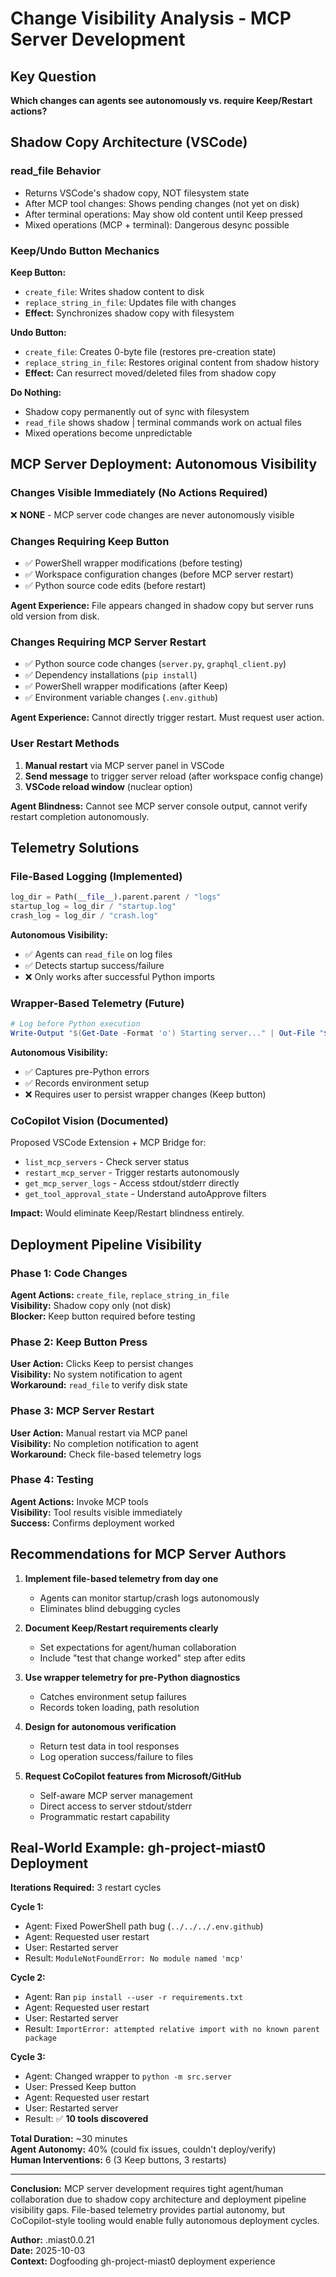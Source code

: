 # Change Visibility Analysis - MCP Server Development

## Key Question
**Which changes can agents see autonomously vs. require Keep/Restart actions?**

## Shadow Copy Architecture (VSCode)

### read_file Behavior
- Returns VSCode's shadow copy, NOT filesystem state
- After MCP tool changes: Shows pending changes (not yet on disk)
- After terminal operations: May show old content until Keep pressed
- Mixed operations (MCP + terminal): Dangerous desync possible

### Keep/Undo Button Mechanics
**Keep Button:**
- `create_file`: Writes shadow content to disk
- `replace_string_in_file`: Updates file with changes
- **Effect:** Synchronizes shadow copy with filesystem

**Undo Button:**
- `create_file`: Creates 0-byte file (restores pre-creation state)
- `replace_string_in_file`: Restores original content from shadow history
- **Effect:** Can resurrect moved/deleted files from shadow copy

**Do Nothing:**
- Shadow copy permanently out of sync with filesystem
- `read_file` shows shadow | terminal commands work on actual files
- Mixed operations become unpredictable

## MCP Server Deployment: Autonomous Visibility

### Changes Visible Immediately (No Actions Required)
❌ **NONE** - MCP server code changes are never autonomously visible

### Changes Requiring Keep Button
- ✅ PowerShell wrapper modifications (before testing)
- ✅ Workspace configuration changes (before MCP server restart)
- ✅ Python source code edits (before restart)

**Agent Experience:** File appears changed in shadow copy but server runs old version from disk.

### Changes Requiring MCP Server Restart
- ✅ Python source code changes (`server.py`, `graphql_client.py`)
- ✅ Dependency installations (`pip install`)
- ✅ PowerShell wrapper modifications (after Keep)
- ✅ Environment variable changes (`.env.github`)

**Agent Experience:** Cannot directly trigger restart. Must request user action.

### User Restart Methods
1. **Manual restart** via MCP server panel in VSCode
2. **Send message** to trigger server reload (after workspace config change)
3. **VSCode reload window** (nuclear option)

**Agent Blindness:** Cannot see MCP server console output, cannot verify restart completion autonomously.

## Telemetry Solutions

### File-Based Logging (Implemented)
```python
log_dir = Path(__file__).parent.parent / "logs"
startup_log = log_dir / "startup.log"
crash_log = log_dir / "crash.log"
```

**Autonomous Visibility:**
- ✅ Agents can `read_file` on log files
- ✅ Detects startup success/failure
- ❌ Only works after successful Python imports

### Wrapper-Based Telemetry (Future)
```powershell
# Log before Python execution
Write-Output "$(Get-Date -Format 'o') Starting server..." | Out-File "$LogDir\wrapper.log" -Append
```

**Autonomous Visibility:**
- ✅ Captures pre-Python errors
- ✅ Records environment setup
- ❌ Requires user to persist wrapper changes (Keep button)

### CoCopilot Vision (Documented)
Proposed VSCode Extension + MCP Bridge for:
- `list_mcp_servers` - Check server status
- `restart_mcp_server` - Trigger restarts autonomously
- `get_mcp_server_logs` - Access stdout/stderr directly
- `get_tool_approval_state` - Understand autoApprove filters

**Impact:** Would eliminate Keep/Restart blindness entirely.

## Deployment Pipeline Visibility

### Phase 1: Code Changes
**Agent Actions:** `create_file`, `replace_string_in_file`  
**Visibility:** Shadow copy only (not disk)  
**Blocker:** Keep button required before testing

### Phase 2: Keep Button Press
**User Action:** Clicks Keep to persist changes  
**Visibility:** No system notification to agent  
**Workaround:** `read_file` to verify disk state

### Phase 3: MCP Server Restart
**User Action:** Manual restart via MCP panel  
**Visibility:** No completion notification to agent  
**Workaround:** Check file-based telemetry logs

### Phase 4: Testing
**Agent Actions:** Invoke MCP tools  
**Visibility:** Tool results visible immediately  
**Success:** Confirms deployment worked

## Recommendations for MCP Server Authors

1. **Implement file-based telemetry from day one**
   - Agents can monitor startup/crash logs autonomously
   - Eliminates blind debugging cycles

2. **Document Keep/Restart requirements clearly**
   - Set expectations for agent/human collaboration
   - Include "test that change worked" step after edits

3. **Use wrapper telemetry for pre-Python diagnostics**
   - Catches environment setup failures
   - Records token loading, path resolution

4. **Design for autonomous verification**
   - Return test data in tool responses
   - Log operation success/failure to files

5. **Request CoCopilot features from Microsoft/GitHub**
   - Self-aware MCP server management
   - Direct access to server stdout/stderr
   - Programmatic restart capability

## Real-World Example: gh-project-miast0 Deployment

**Iterations Required:** 3 restart cycles

**Cycle 1:**
- Agent: Fixed PowerShell path bug (`../../../.env.github`)
- Agent: Requested user restart
- User: Restarted server
- Result: `ModuleNotFoundError: No module named 'mcp'`

**Cycle 2:**
- Agent: Ran `pip install --user -r requirements.txt`
- Agent: Requested user restart
- User: Restarted server
- Result: `ImportError: attempted relative import with no known parent package`

**Cycle 3:**
- Agent: Changed wrapper to `python -m src.server`
- User: Pressed Keep button
- Agent: Requested user restart
- User: Restarted server
- Result: ✅ **10 tools discovered**

**Total Duration:** ~30 minutes  
**Agent Autonomy:** 40% (could fix issues, couldn't deploy/verify)  
**Human Interventions:** 6 (3 Keep buttons, 3 restarts)

---

**Conclusion:** MCP server development requires tight agent/human collaboration due to shadow copy architecture and deployment pipeline visibility gaps. File-based telemetry provides partial autonomy, but CoCopilot-style tooling would enable fully autonomous deployment cycles.

**Author:** .miast0.0.21  
**Date:** 2025-10-03  
**Context:** Dogfooding gh-project-miast0 deployment experience
